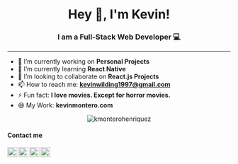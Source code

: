 <h1 align="center"> Hey 👋, I'm Kevin!</h1>
<h3 align="center">I am a Full-Stack Web Developer 💻</h3> 
<hr/>

- 🔭 I’m currently working on **Personal Projects**
- 🌱 I’m currently learning **React Native**
- 👯 I’m looking to collaborate on **React.js Projects**
- 📫 How to reach me: **kevinwilding1997@gmail.com**
- ⚡ Fun fact:  **I love movies. Except for horror movies.**
- 😄 My Work:  **kevinmontero.com**

<p align="center"><img src="https://github-readme-stats.vercel.app/api?username=kmonterohenriquez&show_icons=true" alt="kmonterohenriquez" /></p>

<h4>Contact me</h4>

<a href="https://kevinmontero.com/" target="blank"><img align="left" alt="kevinmontero.com" width="22px" src="https://www.flaticon.com/svg/static/icons/svg/814/814513.svg" /></a>
<a href="href='mailto:kevinwilding1997@gmail.com'" target="blank"><img align="left" alt="Kmonterohenriquez | phone" width="22px" src="https://www.flaticon.com/svg/static/icons/svg/732/732200.svg" /></a>
<a href="https://www.linkedin.com/in/kevin-montero/" target="blank"><img align="left" alt="Kmonterohenriquez | LinkedIn" width="22px" src="https://www.flaticon.com/svg/static/icons/svg/174/174857.svg" /></a>
<a href="https://www.instagram.com/kevinwmh/" target="blank"><img align="left" alt="codeSTACKr | Instagram" width="22px" src="https://www.flaticon.com/svg/static/icons/svg/1384/1384063.svg" /></a>



<!--- 🤔 I’m looking for help with ...
- 💬 Ask me about ... -->
